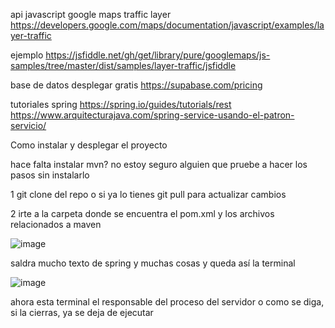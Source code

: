 api javascript google maps
traffic layer   https://developers.google.com/maps/documentation/javascript/examples/layer-traffic



ejemplo 
https://jsfiddle.net/gh/get/library/pure/googlemaps/js-samples/tree/master/dist/samples/layer-traffic/jsfiddle


base de datos desplegar gratis 
https://supabase.com/pricing


tutoriales spring 
https://spring.io/guides/tutorials/rest
https://www.arquitecturajava.com/spring-service-usando-el-patron-servicio/

Como instalar y desplegar el proyecto

hace falta instalar mvn? no estoy seguro alguien que pruebe a hacer los pasos sin instalarlo

1 git clone del repo o si ya lo tienes git pull para actualizar cambios

2 irte a la carpeta donde se encuentra el pom.xml y los archivos relacionados a maven

![image](https://github.com/user-attachments/assets/59072809-265f-4931-b887-6885eb1c548f)

saldra mucho texto de spring y muchas cosas y queda así la terminal

![image](https://github.com/user-attachments/assets/afbf5241-c2fd-4f32-9ab0-d66c7144fc5a)


ahora esta terminal el responsable del proceso del servidor o como se diga, si la cierras, ya se deja de ejecutar
